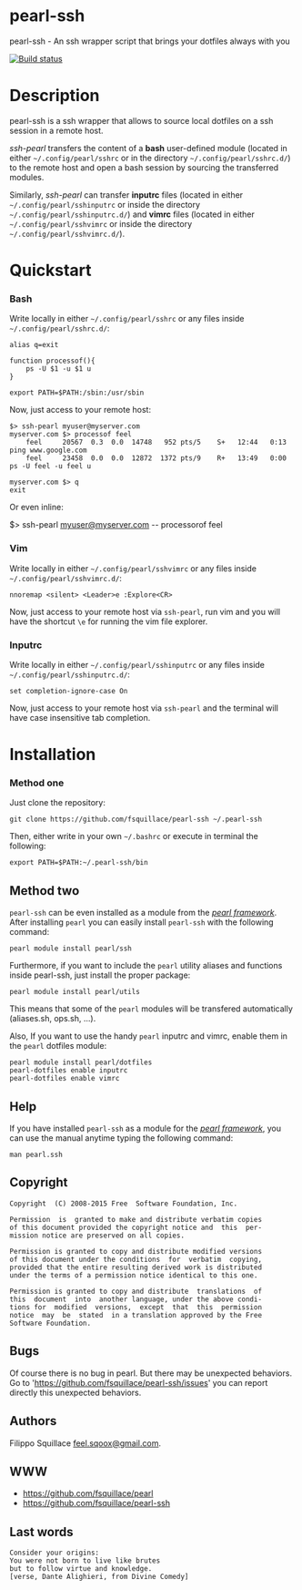 pearl-ssh
=========
pearl-ssh - An ssh wrapper script that brings your dotfiles always with you

[![Build status](https://api.travis-ci.org/fsquillace/pearl-ssh.png?branch=master)](https://travis-ci.org/fsquillace/pearl-ssh)

Description
===========
pearl-ssh is a ssh wrapper that allows to source local dotfiles
on a ssh session in a remote host.

*ssh-pearl* transfers the content of a **bash** user-defined module
(located in either `~/.config/pearl/sshrc` or in the directory `~/.config/pearl/sshrc.d/`)
to the remote host and open a bash session by sourcing the transferred modules.

Similarly, *ssh-pearl* can transfer **inputrc** files (located
in either `~/.config/pearl/sshinputrc` or
inside the directory `~/.config/pearl/sshinputrc.d/`)
and **vimrc** files (located in either `~/.config/pearl/sshvimrc` or inside
the directory `~/.config/pearl/sshvimrc.d/`).


Quickstart
==========

### Bash ###
Write locally in either `~/.config/pearl/sshrc` or any files inside `~/.config/pearl/sshrc.d/`:

    alias q=exit

    function processof(){
        ps -U $1 -u $1 u
    }

    export PATH=$PATH:/sbin:/usr/sbin


Now, just access to your remote host:

    $> ssh-pearl myuser@myserver.com
    myserver.com $> processof feel
        feel     20567  0.3  0.0  14748   952 pts/5    S+   12:44   0:13 ping www.google.com
        feel     23458  0.0  0.0  12872  1372 pts/9    R+   13:49   0:00 ps -U feel -u feel u

    myserver.com $> q
    exit

Or even inline:

  $> ssh-pearl myuser@myserver.com -- processorof feel

### Vim ###
Write locally in either `~/.config/pearl/sshvimrc` or any files inside `~/.config/pearl/sshvimrc.d/`:

    nnoremap <silent> <Leader>e :Explore<CR>

Now, just access to your remote host via `ssh-pearl`, run vim and you will have the shortcut `\e` for running the vim file explorer.

### Inputrc ###
Write locally in either `~/.config/pearl/sshinputrc` or any files inside `~/.config/pearl/sshinputrc.d/`:

    set completion-ignore-case On

Now, just access to your remote host via `ssh-pearl` and the terminal will have case insensitive tab completion.


Installation
============

### Method one ###
Just clone the repository:

    git clone https://github.com/fsquillace/pearl-ssh ~/.pearl-ssh

Then, either write in your own `~/.bashrc` or execute in terminal the following:

    export PATH=$PATH:~/.pearl-ssh/bin

## Method two ##
`pearl-ssh` can be even installed as a module from the [*pearl framework*](https://github.com/fsquillace/pearl).
After installing `pearl` you can easily install `pearl-ssh` with the following command:

    pearl module install pearl/ssh

Furthermore, if you want to include the `pearl` utility aliases and functions
inside pearl-ssh, just install the proper package:

    pearl module install pearl/utils

This means that some of the `pearl` modules will be transfered automatically
(aliases.sh, ops.sh, ...).

Also, If you want to use the handy `pearl` inputrc and vimrc, enable them in the `pearl` dotfiles module:

    pearl module install pearl/dotfiles
    pearl-dotfiles enable inputrc
    pearl-dotfiles enable vimrc

## Help ##
If you have installed `pearl-ssh` as a module for the [*pearl framework*](https://github.com/fsquillace/pearl), you can use the manual anytime typing the following command:

    man pearl.ssh

## Copyright ##

    Copyright  (C) 2008-2015 Free  Software Foundation, Inc.

    Permission  is  granted to make and distribute verbatim copies
    of this document provided the copyright notice and  this  per‐
    mission notice are preserved on all copies.

    Permission is granted to copy and distribute modified versions
    of this document under the conditions  for  verbatim  copying,
    provided that the entire resulting derived work is distributed
    under the terms of a permission notice identical to this one.

    Permission is granted to copy and distribute  translations  of
    this  document  into  another language, under the above condi‐
    tions for  modified  versions,  except  that  this  permission
    notice  may  be  stated  in a translation approved by the Free
    Software Foundation.

## Bugs ##
Of course there is no bug in pearl. But there may be unexpected behaviors.
Go to 'https://github.com/fsquillace/pearl-ssh/issues' you can report directly
this unexpected behaviors.

## Authors ##
Filippo Squillace <feel.sqoox@gmail.com>.

## WWW ##

- https://github.com/fsquillace/pearl
- https://github.com/fsquillace/pearl-ssh

## Last words ##

    Consider your origins:
    You were not born to live like brutes
    but to follow virtue and knowledge.
    [verse, Dante Alighieri, from Divine Comedy]

